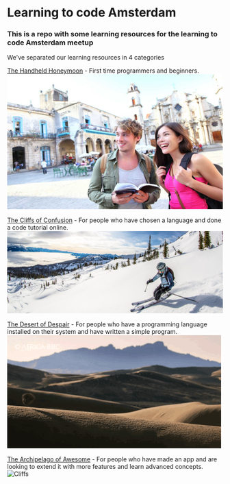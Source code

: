 # Learning to code Amsterdam

### This is a repo with some learning resources for the learning to code Amsterdam meetup

We've separated our learning resources in 4 categories

[The Handheld Honeymoon](./The%20Handheld%20Honeymoon/README.md) - First time programmers and beginners.
![Honeymoon](./images/city-trip.jpg)

[The Cliffs of Confusion](./The%20Cliffs%20of%20Confusion/README.md) - For people who have chosen a language and done a code tutorial online.
![Cliffs](./images/ski-trip.jpg)

[The Desert of Despair](./The%20Desert%20of%20Despair/README.md) - For people who have a programming language installed on their system and have written a simple program.
![Desert](./images/desert.gif)

[The Archipelago of Awesome](./The%20Archipelago%20of%20Awesome/README.md) - For people who have made an app and are looking to extend it with more features and learn advanced concepts.
![Cliffs](./images/archipelago.gif)
